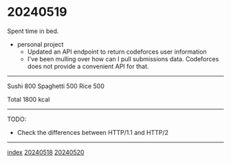 <head><meta name="viewport" content="width=device-width, initial-scale=1.0, user-scalable=yes" /><meta charset="UTF-8"></head>

# 20240519

Spent time in bed.

- personal project
	- Updated an API endpoint to return codeforces user information
	- I\'ve been mulling over how can I pull submissions data. Codeforces does not provide a convenient API for that.

---

Sushi 800
Spaghetti 500
Rice 500

Total 1800 kcal

---

TODO:

- Check the differences between HTTP/1.1 and HTTP/2

---

[index](../../index.html)
[20240518](20240518.html)
[20240520](20240520.html)

